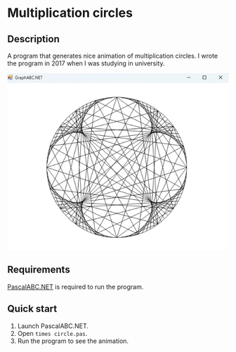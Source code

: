 # Multiplication circles

## Description
A program that generates nice animation of multiplication circles. I wrote the program in 2017 when I was studying in university.

![](thumbnail.png)

## Requirements
[PascalABC.NET](http://pascalabc.net/en/download) is required to run the program.

## Quick start
1. Launch PascalABC.NET.
2. Open `times circle.pas`.
3. Run the program to see the animation.

